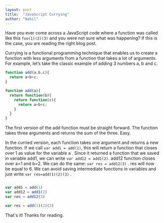 ```yaml
---
layout: post
title:  "JavaScript Currying"
author: "Nabil"
---
```


Have you ever come across a JavaScript code where a function was called like this `foo(1)(2)(3)` and you were not sure what was happening? If this is the case, you are reading the right blog post.

Currying is a functional programming technique that enables us to create a function with less arguments from a function that takes a lot of arguments. For example, let’s take the classic example of adding 3 numbers a, b and c.

```javascript
function add(a,b,c){
  return a+b+c;
}

function add(a){
  return function(b){
    return function(c){
      return a+b+c;
    }
  }
}
```
The first version of the add function must be straight forward. The function takes three arguments and returns the sum of the three. Easy.

In the curried version, each function takes one argument and returns a new function. If we call `var add1 = add(1)`, this will return a function that closes over 1 as value for the variable a . Since it returned a function that we saved in variable add1, we can write `var add12 = add1(2)`. add12 function closes over a=1 and b=2. We can do the same: `var res = add12(3)` . res will now be equal to 6. We can avoid saving intermediate functions in variables and just write `var res=add(1)(2)(3)` .

```javascript

var add1 = add(1)
var add12 = add1(2)
var res = add12(3)

var res = add(1)(2)(3)
```

That's it! Thanks for reading.
